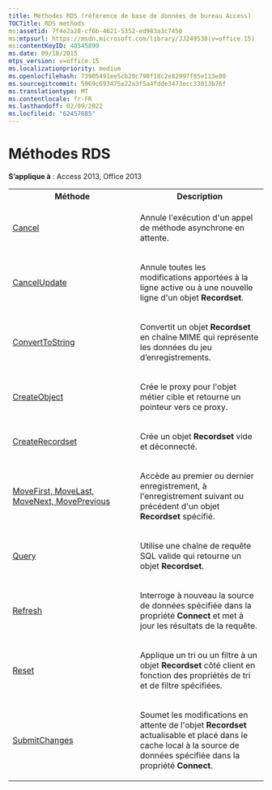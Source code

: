 ```yaml
---
title: Méthodes RDS (référence de base de données de bureau Access)
TOCTitle: RDS methods
ms:assetid: 7f4e2a28-cf6b-4621-5352-ed983a3c7450
ms:mtpsurl: https://msdn.microsoft.com/library/JJ249538(v=office.15)
ms:contentKeyID: 48545899
ms.date: 09/18/2015
mtps_version: v=office.15
ms.localizationpriority: medium
ms.openlocfilehash: 73905491ee5cb20c798f18c2e82997f85e113e80
ms.sourcegitcommit: 5969c693475e22a3f5a4fdde3473ecc33013b76f
ms.translationtype: MT
ms.contentlocale: fr-FR
ms.lasthandoff: 02/09/2022
ms.locfileid: "62457685"
---
```

# <a name="rds-methods"></a>Méthodes RDS

**S’applique à** : Access 2013, Office 2013


<table>
<colgroup>
<col style="width: 50%" />
<col style="width: 50%" />
</colgroup>
<tbody>
<tr class="even">
<th>Méthode</th>
<th>Description</th>
</tr>
<tr class="odd">
<td><p><a href="cancel-method-rds.md">Cancel</a></p></td>
<td><p>Annule l'exécution d'un appel de méthode asynchrone en attente.</p></td>
</tr>
<tr class="even">
<td><p><a href="cancelupdate-method-rds.md">CancelUpdate</a></p></td>
<td><p>Annule toutes les modifications apportées à la ligne active ou à une nouvelle ligne d'un objet <strong>Recordset</strong>.</p></td>
</tr>
<tr class="odd">
<td><p><a href="converttostring-method-rds.md">ConvertToString</a></p></td>
<td><p>Convertit un objet <strong>Recordset</strong> en chaîne MIME qui représente les données du jeu d’enregistrements.</p></td>
</tr>
<tr class="even">
<td><p><a href="createobject-method-rds.md">CreateObject</a></p></td>
<td><p>Crée le proxy pour l'objet métier cible et retourne un pointeur vers ce proxy.</p></td>
</tr>
<tr class="odd">
<td><p><a href="createrecordset-method-rds.md">CreateRecordset</a></p></td>
<td><p>Crée un objet <strong>Recordset</strong> vide et déconnecté.</p></td>
</tr>
<tr class="even">
<td><p><a href="movefirst-movelast-movenext-and-moveprevious-methods-rds.md">MoveFirst, MoveLast, MoveNext, MovePrevious</a></p></td>
<td><p>Accède au premier ou dernier enregistrement, à l'enregistrement suivant ou précédent d'un objet <strong>Recordset</strong> spécifié.</p></td>
</tr>
<tr class="odd">
<td><p><a href="query-method-rds.md">Query</a></p></td>
<td><p>Utilise une chaîne de requête SQL valide qui retourne un objet <strong>Recordset</strong>.</p></td>
</tr>
<tr class="even">
<td><p><a href="refresh-method-rds.md">Refresh</a></p></td>
<td><p>Interroge à nouveau la source de données spécifiée dans la propriété <strong>Connect</strong> et met à jour les résultats de la requête.</p></td>
</tr>
<tr class="odd">
<td><p><a href="reset-method-rds.md">Reset</a></p></td>
<td><p>Applique un tri ou un filtre à un objet <strong>Recordset</strong> côté client en fonction des propriétés de tri et de filtre spécifiées.</p></td>
</tr>
<tr class="even">
<td><p><a href="submitchanges-method-rds.md">SubmitChanges</a></p></td>
<td><p>Soumet les modifications en attente de l'objet <strong>Recordset</strong> actualisable et placé dans le cache local à la source de données spécifiée dans la propriété <strong>Connect</strong>.</p></td>
</tr>
</tbody>
</table>

